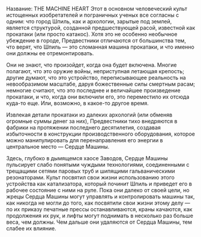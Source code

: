 Название: THE MACHINE HEART
Этот в основном человеческий культ истощенных изобретателей и пограничных ученых все согласны с одним: что город Шпиль, как и архологии, зарытые под землей, является структурой, созданной предшествующей расой, известной как прокатаки (или просто катакос). Хотя это не особенно необычное убеждение в городе, Предвестники отличаются от большинства тем, что верят, что Шпиль — это сломанная машина прокатаки, и что именно они должны ее отремонтировать.

Они не знают, что произойдет, когда она будет включена. Многие полагают, что это оружие войны, неприступная летающая крепость; другие думают, что это устройство, переписывающее реальность на невообразимом масштабе, даруя божественные силы смертным расам; немногие считают, что это последнее и величайшее произведение прокатаки, и что, когда они включили его, это переместило их отсюда куда-то еще. Или, возможно, в какое-то другое время.

Извлекая детали прокатаки из далеких архологий (или обменяв огромные суммы денег за них), Предвестники тихо внедряются в фабрики на протяжении последнего десятилетия, создавая избыточности в конструкции производственного оборудования, которое можно манипулировать для перенаправления его энергии в центральное место — Сердце Машины.

Здесь, глубоко в дымящемся хаосе Заводов, Сердце Машины пульсирует слабо понятыми чуждыми технологиями, соединенными с трещащими сетями паровых труб и шипящими гальваническими резонаторами. Культ посвятил свои жизни использованию этого устройства как катализатора, который починит Шпиль и приведет его в рабочее состояние с ними на руле. Пока они далеко от своей цели, но жрецы Сердца Машины могут управлять и контролировать машины так, как никогда не могли до того, как посвятили свои жизни этому делу — по их приказу печатные прессы останавливаются, краны качаются, как продолжения их рук, и лифты могут поднимать в несколько раз больше веса, чем должны. Чем дальше они удаляются от Сердца Машины, тем слабее их влияние.